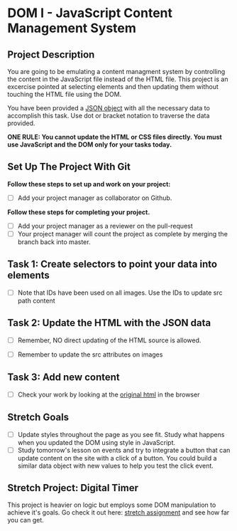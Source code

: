 # DOM I - JavaScript Content Management System

## Project Description
You are going to be emulating a content managment system by controlling the content in the JavaScript file instead of the HTML file. This project is an excercise pointed at selecting elements and then updating them without touching the HTML file using the DOM.

You have been provided a [JSON object](js/index.js) with all the necessary data to accomplish this task.  Use dot or bracket notation to traverse the data provided.

**ONE RULE: You cannot update the HTML or CSS files directly.  You must use JavaScript and the DOM only for your tasks today.**

## Set Up The Project With Git

**Follow these steps to set up and work on your project:**

<!-- * [ ] Create a forked copy of this project. -->
* [ ] Add your project manager as collaborator on Github.
<!-- * [ ] Clone your OWN version of the repository (Not Lambda's by mistake!). -->
<!-- * [ ] Create a new branch: git checkout -b `<firstName-lastName>`. -->
<!-- * [ ] Implement the project on your newly created `<firstName-lastName>` branch, committing changes regularly. -->
<!-- * [ ] Push commits: git push origin `<firstName-lastName>`. -->

**Follow these steps for completing your project.**

<!-- * [ ] Submit a Pull-Request to merge <firstName-lastName> Branch into master (student's  Repo). **Please don't merge your own pull request** -->
* [ ] Add your project manager as a reviewer on the pull-request
* [ ] Your project manager will count the project as complete by merging the branch back into master.

## Task 1: Create selectors to point your data into elements
<!-- * [ ] Create selectors by using any of the DOM element's methods -->
* [ ] Note that IDs have been used on all images.  Use the IDs to update src path content

## Task 2: Update the HTML with the JSON data
* [ ] Remember, NO direct updating of the HTML source is allowed.
<!-- * [ ] Using your selectors, update the content to match the example file. -->
* [ ] Remember to update the src attributes on images

## Task 3: Add new content
<!-- * [ ] Change the color of the navigation text to be green. -->
<!-- * [ ] Utilize `.appendChild()` and `.prepend()` to add two new items to the navigation system. You can call them whatever you want. -->
* [ ] Check your work by looking at the [original html](original.html) in the browser

## Stretch Goals
* [ ] Update styles throughout the page as you see fit.  Study what happens when you updated the DOM using style in JavaScript.  
* [ ] Study tomorrow's lesson on events and try to integrate a button that can update content on the site with a click of a button.  You could build a similar data object with new values to help you test the click event.

## Stretch Project: Digital Timer
This project is heavier on logic but employs some DOM manipulation to achieve it's goals.  Go check it out here: [stretch assignment](stretch-assignment) and see how far you can get. 